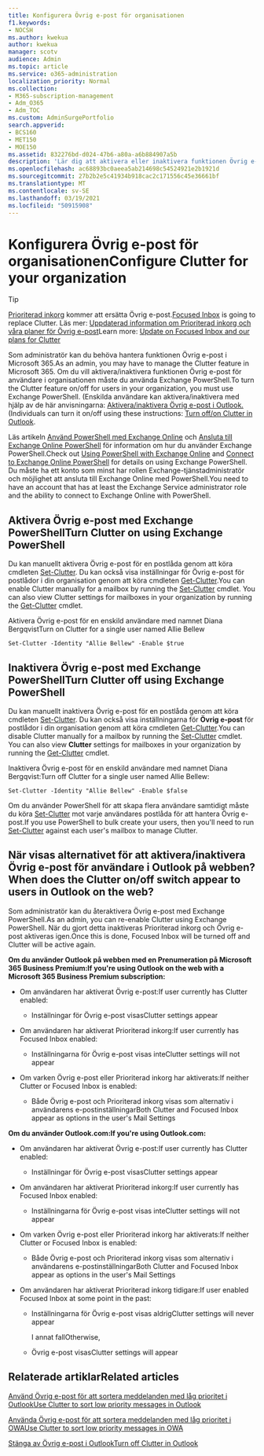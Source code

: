 ```yaml
---
title: Konfigurera Övrig e-post för organisationen
f1.keywords:
- NOCSH
ms.author: kwekua
author: kwekua
manager: scotv
audience: Admin
ms.topic: article
ms.service: o365-administration
localization_priority: Normal
ms.collection:
- M365-subscription-management
- Adm_O365
- Adm_TOC
ms.custom: AdminSurgePortfolio
search.appverid:
- BCS160
- MET150
- MOE150
ms.assetid: 832276bd-d024-47b6-a80a-a6b884907a5b
description: 'Lär dig att aktivera eller inaktivera funktionen Övrig e-post för alla eller vissa användare i organisationen med Exchange PowerShell. '
ms.openlocfilehash: ac68893bc0aeea5ab214698c54524921e2b1921d
ms.sourcegitcommit: 27b2b2e5c41934b918cac2c171556c45e36661bf
ms.translationtype: MT
ms.contentlocale: sv-SE
ms.lasthandoff: 03/19/2021
ms.locfileid: "50915908"
---
```

# <a name="configure-clutter-for-your-organization"></a><span data-ttu-id="f3e3f-103">Konfigurera Övrig e-post för organisationen</span><span class="sxs-lookup"><span data-stu-id="f3e3f-103">Configure Clutter for your organization</span></span>

> [!TIP]
> <span data-ttu-id="f3e3f-104">[Prioriterad inkorg](../setup/configure-focused-inbox.md) kommer att ersätta Övrig e-post.</span><span class="sxs-lookup"><span data-stu-id="f3e3f-104">[Focused Inbox](../setup/configure-focused-inbox.md) is going to replace Clutter.</span></span> <span data-ttu-id="f3e3f-105">Läs mer: [Uppdaterad information om Prioriterad inkorg och våra planer för Övrig e-post](https://techcommunity.microsoft.com/t5/Outlook-Blog/Update-on-Focused-Inbox-and-our-plans-for-Clutter/ba-p/136448)</span><span class="sxs-lookup"><span data-stu-id="f3e3f-105">Learn more: [Update on Focused Inbox and our plans for Clutter](https://techcommunity.microsoft.com/t5/Outlook-Blog/Update-on-Focused-Inbox-and-our-plans-for-Clutter/ba-p/136448)</span></span>
  
<span data-ttu-id="f3e3f-106">Som administratör kan du behöva hantera funktionen Övrig e-post i Microsoft 365.</span><span class="sxs-lookup"><span data-stu-id="f3e3f-106">As an admin, you may have to manage the Clutter feature in Microsoft 365.</span></span> <span data-ttu-id="f3e3f-107">Om du vill aktivera/inaktivera funktionen Övrig e-post för användare i organisationen måste du använda Exchange PowerShell.</span><span class="sxs-lookup"><span data-stu-id="f3e3f-107">To turn the Clutter feature on/off for users in your organization, you must use Exchange PowerShell.</span></span> <span data-ttu-id="f3e3f-108">(Enskilda användare kan aktivera/inaktivera med hjälp av de här anvisningarna: [Aktivera/inaktivera Övrig e-post i Outlook.](https://support.microsoft.com/office/a9c72a77-1bc4-40e6-ba6d-103c1d1aba4c)</span><span class="sxs-lookup"><span data-stu-id="f3e3f-108">(Individuals can turn it on/off using these instructions: [Turn off/on Clutter in Outlook](https://support.microsoft.com/office/a9c72a77-1bc4-40e6-ba6d-103c1d1aba4c).</span></span>
  
<span data-ttu-id="f3e3f-109">Läs artikeln [Använd PowerShell med Exchange Online](/powershell/exchange/exchange-online-powershell) och [Ansluta till Exchange Online PowerShell](/powershell/exchange/connect-to-exchange-online-powershell) för information om hur du använder Exchange PowerShell.</span><span class="sxs-lookup"><span data-stu-id="f3e3f-109">Check out [Using PowerShell with Exchange Online](/powershell/exchange/exchange-online-powershell) and [Connect to Exchange Online PowerShell](/powershell/exchange/connect-to-exchange-online-powershell) for details on using Exchange PowerShell.</span></span> <span data-ttu-id="f3e3f-110">Du måste ha ett konto som minst har rollen Exchange-tjänstadministratör och möjlighet att ansluta till Exchange Online med PowerShell.</span><span class="sxs-lookup"><span data-stu-id="f3e3f-110">You need to have an account that has at least the Exchange Service administrator role and the ability to connect to Exchange Online with PowerShell.</span></span> 
  
## <a name="turn-clutter-on-using-exchange-powershell"></a><span data-ttu-id="f3e3f-111">Aktivera Övrig e-post med Exchange PowerShell</span><span class="sxs-lookup"><span data-stu-id="f3e3f-111">Turn Clutter on using Exchange PowerShell</span></span>

<span data-ttu-id="f3e3f-p104">Du kan manuellt aktivera Övrig e-post för en postlåda genom att köra cmdleten [Set-Clutter](/powershell/module/exchange/set-clutter). Du kan också visa inställningar för Övrig e-post för postlådor i din organisation genom att köra cmdleten [Get-Clutter](/powershell/module/exchange/get-clutter).</span><span class="sxs-lookup"><span data-stu-id="f3e3f-p104">You can enable Clutter manually for a mailbox by running the [Set-Clutter](/powershell/module/exchange/set-clutter) cmdlet. You can also view Clutter settings for mailboxes in your organization by running the [Get-Clutter](/powershell/module/exchange/get-clutter) cmdlet.</span></span> 
  
<span data-ttu-id="f3e3f-114">Aktivera Övrig e-post för en enskild användare med namnet Diana Bergqvist</span><span class="sxs-lookup"><span data-stu-id="f3e3f-114">Turn on Clutter for a single user named Allie Bellew</span></span>
    
`Set-Clutter -Identity "Allie Bellew" -Enable $true`


## <a name="turn-clutter-off-using-exchange-powershell"></a><span data-ttu-id="f3e3f-115">Inaktivera Övrig e-post med Exchange PowerShell</span><span class="sxs-lookup"><span data-stu-id="f3e3f-115">Turn Clutter off using Exchange PowerShell</span></span>

<span data-ttu-id="f3e3f-p105">Du kan manuellt inaktivera Övrig e-post för en postlåda genom att köra cmdleten [Set-Clutter](/powershell/module/exchange/set-clutter). Du kan också visa inställningarna för **Övrig e-post** för postlådor i din organisation genom att köra cmdleten [Get-Clutter](/powershell/module/exchange/get-clutter).</span><span class="sxs-lookup"><span data-stu-id="f3e3f-p105">You can disable Clutter manually for a mailbox by running the [Set-Clutter](/powershell/module/exchange/set-clutter) cmdlet. You can also view **Clutter** settings for mailboxes in your organization by running the [Get-Clutter](/powershell/module/exchange/get-clutter) cmdlet.</span></span> 
  
<span data-ttu-id="f3e3f-118">Inaktivera Övrig e-post för en enskild användare med namnet Diana Bergqvist:</span><span class="sxs-lookup"><span data-stu-id="f3e3f-118">Turn off Clutter for a single user named Allie Bellew:</span></span>
    
`Set-Clutter -Identity "Allie Bellew" -Enable $false`

<span data-ttu-id="f3e3f-119">Om du använder PowerShell för att skapa flera användare samtidigt måste du köra [Set-Clutter](/powershell/module/exchange/set-clutter) mot varje användares postlåda för att hantera Övrig e-post.</span><span class="sxs-lookup"><span data-stu-id="f3e3f-119">If you use PowerShell to bulk create your users, then you'll need to run [Set-Clutter](/powershell/module/exchange/set-clutter) against each user's mailbox to manage Clutter.</span></span> 
  
## <a name="when-does-the-clutter-onoff-switch-appear-to-users-in-outlook-on-the-web"></a><span data-ttu-id="f3e3f-120">När visas alternativet för att aktivera/inaktivera Övrig e-post för användare i Outlook på webben?</span><span class="sxs-lookup"><span data-stu-id="f3e3f-120">When does the Clutter on/off switch appear to users in Outlook on the web?</span></span>
<span data-ttu-id="f3e3f-121"><a name="bkmk_onoff"> </a></span><span class="sxs-lookup"><span data-stu-id="f3e3f-121"><a name="bkmk_onoff"> </a></span></span>

<span data-ttu-id="f3e3f-122">Som administratör kan du återaktivera Övrig e-post med Exchange PowerShell.</span><span class="sxs-lookup"><span data-stu-id="f3e3f-122">As an admin, you can re-enable Clutter using Exchange PowerShell.</span></span> <span data-ttu-id="f3e3f-123">När du gjort detta inaktiveras Prioriterad inkorg och Övrig e-post aktiveras igen.</span><span class="sxs-lookup"><span data-stu-id="f3e3f-123">Once this is done, Focused Inbox will be turned off and Clutter will be active again.</span></span> 
  
 <span data-ttu-id="f3e3f-124">**Om du använder Outlook på webben med en Prenumeration på Microsoft 365 Business Premium:**</span><span class="sxs-lookup"><span data-stu-id="f3e3f-124">**If you're using Outlook on the web with a Microsoft 365 Business Premium subscription:**</span></span>
  
- <span data-ttu-id="f3e3f-125">Om användaren har aktiverat Övrig e-post:</span><span class="sxs-lookup"><span data-stu-id="f3e3f-125">If user currently has Clutter enabled:</span></span> 
    
  - <span data-ttu-id="f3e3f-126">Inställningar för Övrig e-post visas</span><span class="sxs-lookup"><span data-stu-id="f3e3f-126">Clutter settings appear</span></span>
    
- <span data-ttu-id="f3e3f-127">Om användaren har aktiverat Prioriterad inkorg:</span><span class="sxs-lookup"><span data-stu-id="f3e3f-127">If user currently has Focused Inbox enabled:</span></span> 
    
  - <span data-ttu-id="f3e3f-128">Inställningarna för Övrig e-post visas inte</span><span class="sxs-lookup"><span data-stu-id="f3e3f-128">Clutter settings will not appear</span></span>
    
- <span data-ttu-id="f3e3f-129">Om varken Övrig e-post eller Prioriterad inkorg har aktiverats:</span><span class="sxs-lookup"><span data-stu-id="f3e3f-129">If neither Clutter or Focused Inbox is enabled:</span></span> 
    
  - <span data-ttu-id="f3e3f-130">Både Övrig e-post och Prioriterad inkorg visas som alternativ i användarens e-postinställningar</span><span class="sxs-lookup"><span data-stu-id="f3e3f-130">Both Clutter and Focused Inbox appear as options in the user's Mail Settings</span></span>
    
 <span data-ttu-id="f3e3f-131">**Om du använder Outlook.com:**</span><span class="sxs-lookup"><span data-stu-id="f3e3f-131">**If you're using Outlook.com:**</span></span>
  
- <span data-ttu-id="f3e3f-132">Om användaren har aktiverat Övrig e-post:</span><span class="sxs-lookup"><span data-stu-id="f3e3f-132">If user currently has Clutter enabled:</span></span> 
    
  - <span data-ttu-id="f3e3f-133">Inställningar för Övrig e-post visas</span><span class="sxs-lookup"><span data-stu-id="f3e3f-133">Clutter settings appear</span></span>
    
- <span data-ttu-id="f3e3f-134">Om användaren har aktiverat Prioriterad inkorg:</span><span class="sxs-lookup"><span data-stu-id="f3e3f-134">If user currently has Focused Inbox enabled:</span></span> 
    
  - <span data-ttu-id="f3e3f-135">Inställningarna för Övrig e-post visas inte</span><span class="sxs-lookup"><span data-stu-id="f3e3f-135">Clutter settings will not appear</span></span>
    
- <span data-ttu-id="f3e3f-136">Om varken Övrig e-post eller Prioriterad inkorg har aktiverats:</span><span class="sxs-lookup"><span data-stu-id="f3e3f-136">If neither Clutter or Focused Inbox is enabled:</span></span> 
    
  - <span data-ttu-id="f3e3f-137">Både Övrig e-post och Prioriterad inkorg visas som alternativ i användarens e-postinställningar</span><span class="sxs-lookup"><span data-stu-id="f3e3f-137">Both Clutter and Focused Inbox appear as options in the user's Mail Settings</span></span>
    
- <span data-ttu-id="f3e3f-138">Om användaren har aktiverat Prioriterad inkorg tidigare:</span><span class="sxs-lookup"><span data-stu-id="f3e3f-138">If user enabled Focused Inbox at some point in the past:</span></span>
    
  - <span data-ttu-id="f3e3f-139">Inställningarna för Övrig e-post visas aldrig</span><span class="sxs-lookup"><span data-stu-id="f3e3f-139">Clutter settings will never appear</span></span>
    
    <span data-ttu-id="f3e3f-140">I annat fall</span><span class="sxs-lookup"><span data-stu-id="f3e3f-140">Otherwise,</span></span> 
    
  - <span data-ttu-id="f3e3f-141">Övrig e-post visas</span><span class="sxs-lookup"><span data-stu-id="f3e3f-141">Clutter settings will appear</span></span>
    
## <a name="related-articles"></a><span data-ttu-id="f3e3f-142">Relaterade artiklar</span><span class="sxs-lookup"><span data-stu-id="f3e3f-142">Related articles</span></span>
<span data-ttu-id="f3e3f-143"><a name="bkmk_onoff"> </a></span><span class="sxs-lookup"><span data-stu-id="f3e3f-143"><a name="bkmk_onoff"> </a></span></span>

[<span data-ttu-id="f3e3f-144">Använd Övrig e-post för att sortera meddelanden med låg prioritet i Outlook</span><span class="sxs-lookup"><span data-stu-id="f3e3f-144">Use Clutter to sort low priority messages in Outlook</span></span>](https://support.microsoft.com/office/7b50c5db-7704-4e55-8a1b-dfc7bf1eafa0)
    
[<span data-ttu-id="f3e3f-145">Använda Övrig e-post för att sortera meddelanden med låg prioritet i OWA</span><span class="sxs-lookup"><span data-stu-id="f3e3f-145">Use Clutter to sort low priority messages in OWA</span></span>](https://support.microsoft.com/office/fe4d64ca-bf73-48f1-91b4-9a659e008bce)
    
[<span data-ttu-id="f3e3f-146">Stänga av Övrig e-post i Outlook</span><span class="sxs-lookup"><span data-stu-id="f3e3f-146">Turn off Clutter in Outlook</span></span>](https://support.microsoft.com/office/a9c72a77-1bc4-40e6-ba6d-103c1d1aba4c)
